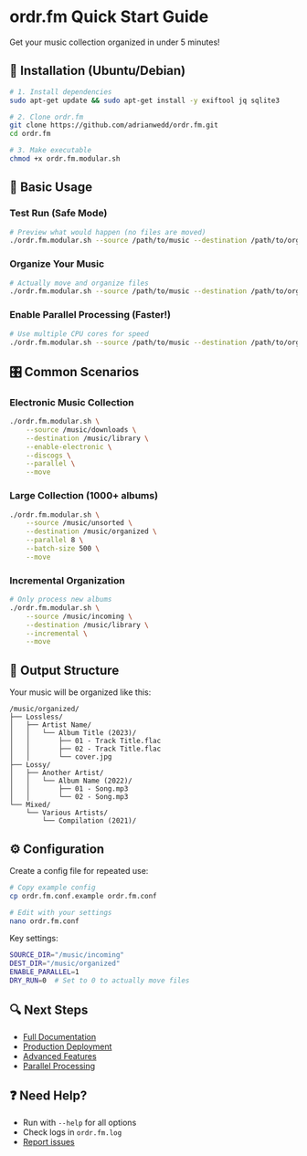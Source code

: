 # ordr.fm Quick Start Guide

Get your music collection organized in under 5 minutes!

## 🚀 Installation (Ubuntu/Debian)

```bash
# 1. Install dependencies
sudo apt-get update && sudo apt-get install -y exiftool jq sqlite3

# 2. Clone ordr.fm
git clone https://github.com/adrianwedd/ordr.fm.git
cd ordr.fm

# 3. Make executable
chmod +x ordr.fm.modular.sh
```

## 🎵 Basic Usage

### Test Run (Safe Mode)
```bash
# Preview what would happen (no files are moved)
./ordr.fm.modular.sh --source /path/to/music --destination /path/to/organized
```

### Organize Your Music
```bash
# Actually move and organize files
./ordr.fm.modular.sh --source /path/to/music --destination /path/to/organized --move
```

### Enable Parallel Processing (Faster!)
```bash
# Use multiple CPU cores for speed
./ordr.fm.modular.sh --source /path/to/music --destination /path/to/organized --parallel --move
```

## 🎛️ Common Scenarios

### Electronic Music Collection
```bash
./ordr.fm.modular.sh \
    --source /music/downloads \
    --destination /music/library \
    --enable-electronic \
    --discogs \
    --parallel \
    --move
```

### Large Collection (1000+ albums)
```bash
./ordr.fm.modular.sh \
    --source /music/unsorted \
    --destination /music/organized \
    --parallel 8 \
    --batch-size 500 \
    --move
```

### Incremental Organization
```bash
# Only process new albums
./ordr.fm.modular.sh \
    --source /music/incoming \
    --destination /music/library \
    --incremental \
    --move
```

## 📁 Output Structure

Your music will be organized like this:
```
/music/organized/
├── Lossless/
│   ├── Artist Name/
│   │   └── Album Title (2023)/
│   │       ├── 01 - Track Title.flac
│   │       ├── 02 - Track Title.flac
│   │       └── cover.jpg
├── Lossy/
│   ├── Another Artist/
│   │   └── Album Name (2022)/
│   │       ├── 01 - Song.mp3
│   │       └── 02 - Song.mp3
└── Mixed/
    └── Various Artists/
        └── Compilation (2021)/
```

## ⚙️ Configuration

Create a config file for repeated use:
```bash
# Copy example config
cp ordr.fm.conf.example ordr.fm.conf

# Edit with your settings
nano ordr.fm.conf
```

Key settings:
```bash
SOURCE_DIR="/music/incoming"
DEST_DIR="/music/organized"
ENABLE_PARALLEL=1
DRY_RUN=0  # Set to 0 to actually move files
```

## 🔍 Next Steps

- [Full Documentation](README.md)
- [Production Deployment](docs/DEPLOYMENT.md)
- [Advanced Features](SPECIFICATIONS.md)
- [Parallel Processing](docs/PARALLEL_PROCESSING.md)

## ❓ Need Help?

- Run with `--help` for all options
- Check logs in `ordr.fm.log`
- [Report issues](https://github.com/adrianwedd/ordr.fm/issues)